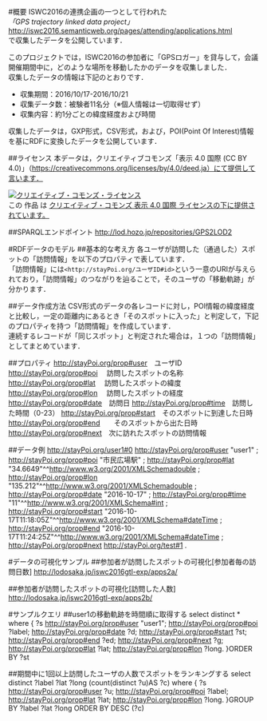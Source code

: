 #概要
ISWC2016の連携企画の一つとして行われた  
*「GPS trajectory linked data project」*
<http://iswc2016.semanticweb.org/pages/attending/applications.html>  
で収集したデータを公開しています．

このプロジェクトでは，ISWC2016の参加者に「GPSロガー」を貸与して，会議開催期間中に，どのような場所を移動したかのデータを収集しました．  
収集したデータの情報は下記のとおりです．
* 収集期間：2016/10/17-2016/10/21
* 収集データ数：被験者11名分（※個人情報は一切取得せず）
* 収集内容：約1分ごとの緯度経度および時間

収集したデータは，GXP形式，CSV形式，および，POI(Point Of Interest)情報を基にRDFに変換したデータを公開しています．  

##ライセンス
本データは，クリエイティブコモンズ「表示 4.0 国際 (CC BY 4.0)」（https://creativecommons.org/licenses/by/4.0/deed.ja）にて提供して言います．  

<a rel="license" href="http://creativecommons.org/licenses/by/4.0/"><img alt="クリエイティブ・コモンズ・ライセンス" style="border-width:0" src="https://i.creativecommons.org/l/by/4.0/88x31.png" /></a><br />この 作品 は <a rel="license" href="http://creativecommons.org/licenses/by/4.0/">クリエイティブ・コモンズ 表示 4.0 国際 ライセンスの下に提供されています。</a>

##SPARQLエンドポイント
<http://lod.hozo.jp/repositories/GPS2LOD2>

#RDFデータのモデル
##基本的な考え方
各ユーザが訪問した（通過した）スポットの「訪問情報」を以下のプロパティで表しています．  
「訪問情報」には```<http://stayPoi.org/ユーザID#id>```という一意のURIが与えられており，「訪問情報」のつながりを辿ることで，そのユーザの「移動軌跡」が分かります．

##データ作成方法
CSV形式のデータの各レコードに対し，POI情報の緯度経度と比較し，一定の距離内にあるとき「そのスポットに入った」と判定して，下記のプロパティを持つ「訪問情報」を作成しています．  
連続するレコードが「同じスポット」と判定された場合は，１つの「訪問情報」としてまとめています．

##プロパティ
	<http://stayPoi.org/prop#user>　ユーザID
    <http://stayPoi.org/prop#poi> 　訪問したスポットの名称
    <http://stayPoi.org/prop#lat> 　訪問したスポットの緯度
    <http://stayPoi.org/prop#lon> 　訪問したスポットの経度
    <http://stayPoi.org/prop#date>　訪問日
    <http://stayPoi.org/prop#time>　訪問した時間（0-23）
    <http://stayPoi.org/prop#start>　そのスポットに到達した日時
    <http://stayPoi.org/prop#end>　　そのスポットから出た日時
    <http://stayPoi.org/prop#next>　次に訪れたスポットの訪問情報

##データ例
	<http://stayPoi.org/user1#0>
	    <http://stayPoi.org/prop#user> "user1" ;
	    <http://stayPoi.org/prop#poi> "市民広場駅" ;
	    <http://stayPoi.org/prop#lat> "34.6649"^^<http://www.w3.org/2001/XMLSchemadouble> ;
	    <http://stayPoi.org/prop#lon> "135.212"^^<http://www.w3.org/2001/XMLSchemadouble> ;
	    <http://stayPoi.org/prop#date> "2016-10-17" ;
	    <http://stayPoi.org/prop#time> "11"^^<http://www.w3.org/2001/XMLSchema#int>  ;
	    <http://stayPoi.org/prop#start> "2016-10-17T11:18:05Z"^^<http://www.w3.org/2001/XMLSchema#dateTime> ;
	    <http://stayPoi.org/prop#end> "2016-10-17T11:24:25Z"^^<http://www.w3.org/2001/XMLSchema#dateTime> ;
	    <http://stayPoi.org/prop#next> <http://stayPoi.org/test#1> .

#データの可視化サンプル
##参加者が訪問したスポットの可視化[参加者毎の訪問日数]
<http://lodosaka.jp/iswc2016gtl-exp/apps2a/>

##参加者が訪問したスポットの可視化[訪問した人数]
<http://lodosaka.jp/iswc2016gtl-exp/apps2b/>


#サンプルクエリ
##user1の移動軌跡を時間順に取得する
    select distinct * where {
      ?s <http://stayPoi.org/prop#user> "user1";
      <http://stayPoi.org/prop#poi> ?label;
      <http://stayPoi.org/prop#date> ?d;
      <http://stayPoi.org/prop#start> ?st;
      <http://stayPoi.org/prop#end> ?ed;
      <http://stayPoi.org/prop#next> ?g;
      <http://stayPoi.org/prop#lat> ?lat;
      <http://stayPoi.org/prop#lon> ?long.
    }ORDER BY ?st

##期間中に1回以上訪問したユーザの人数でスポットをランキングする
    select  distinct ?label ?lat ?long (count(distinct ?u)AS ?c) where {
      ?s <http://stayPoi.org/prop#user> ?u;
      <http://stayPoi.org/prop#poi> ?label;
      <http://stayPoi.org/prop#lat> ?lat;
      <http://stayPoi.org/prop#lon> ?long.
    }GROUP BY ?label ?lat ?long
    ORDER BY DESC (?c)

